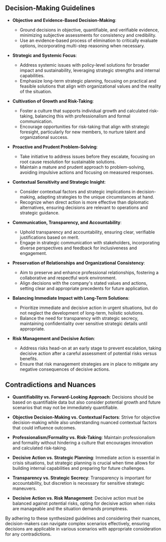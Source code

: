 ## Decision-Making Guidelines  
  
- **Objective and Evidence-Based Decision-Making**:  
  - Ground decisions in objective, quantifiable, and verifiable evidence, minimizing subjective assessments for consistency and credibility.  
  - Use an evidence-based process of elimination to critically evaluate options, incorporating multi-step reasoning when necessary.  
  
- **Strategic and Systemic Focus**:  
  - Address systemic issues with policy-level solutions for broader impact and sustainability, leveraging strategic strengths and internal capabilities.  
  - Emphasize long-term strategic planning, focusing on practical and feasible solutions that align with organizational values and the reality of the situation.  
  
- **Cultivation of Growth and Risk-Taking**:  
  - Foster a culture that supports individual growth and calculated risk-taking, balancing this with professionalism and formal communication.  
  - Encourage opportunities for risk-taking that align with strategic foresight, particularly for new members, to nurture talent and organizational success.  
  
- **Proactive and Prudent Problem-Solving**:  
  - Take initiative to address issues before they escalate, focusing on root cause resolution for sustainable solutions.  
  - Maintain a mature and prudent approach to problem-solving, avoiding impulsive actions and focusing on measured responses.  
  
- **Contextual Sensitivity and Strategic Insight**:  
  - Consider contextual factors and strategic implications in decision-making, adapting strategies to the unique circumstances at hand.  
  - Recognize when direct action is more effective than diplomatic alternatives, ensuring decisions are relevant to operations and strategic guidance.  
  
- **Communication, Transparency, and Accountability**:  
  - Uphold transparency and accountability, ensuring clear, verifiable justifications based on merit.  
  - Engage in strategic communication with stakeholders, incorporating diverse perspectives and feedback for inclusiveness and engagement.  
  
- **Preservation of Relationships and Organizational Consistency**:  
  - Aim to preserve and enhance professional relationships, fostering a collaborative and respectful work environment.  
  - Align decisions with the company's stated values and actions, setting clear and appropriate precedents for future application.  
  
- **Balancing Immediate Impact with Long-Term Solutions**:  
  - Prioritize immediate and decisive action in urgent situations, but do not neglect the development of long-term, holistic solutions.  
  - Balance the need for transparency with strategic secrecy, maintaining confidentiality over sensitive strategic details until appropriate.  
  
- **Risk Management and Decisive Action**:  
  - Address risks head-on at an early stage to prevent escalation, taking decisive action after a careful assessment of potential risks versus benefits.  
  - Ensure that risk management strategies are in place to mitigate any negative consequences of decisive actions.  
  
## Contradictions and Nuances  
  
- **Quantifiability vs. Forward-Looking Approach**: Decisions should be based on quantifiable data but also consider potential growth and future scenarios that may not be immediately quantifiable.  
  
- **Objective Decision-Making vs. Contextual Factors**: Strive for objective decision-making while also understanding nuanced contextual factors that could influence outcomes.  
  
- **Professionalism/Formality vs. Risk-Taking**: Maintain professionalism and formality without hindering a culture that encourages innovation and calculated risk-taking.  
  
- **Decisive Action vs. Strategic Planning**: Immediate action is essential in crisis situations, but strategic planning is crucial when time allows for building internal capabilities and preparing for future challenges.  
  
- **Transparency vs. Strategic Secrecy**: Transparency is important for accountability, but discretion is necessary for sensitive strategic maneuvers.  
  
- **Decisive Action vs. Risk Management**: Decisive action must be balanced against potential risks, opting for decisive action when risks are manageable and the situation demands promptness.  
  
By adhering to these synthesized guidelines and considering their nuances, decision-makers can navigate complex scenarios effectively, ensuring decisions are applicable in various scenarios with appropriate consideration for any contradictions.  
